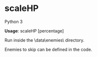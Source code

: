 # scaleHP 

Python 3

**Usage**: scaleHP [percentage]

Run inside the \data\enemies\ directory.

Enemies to skip can be defined in the code.
